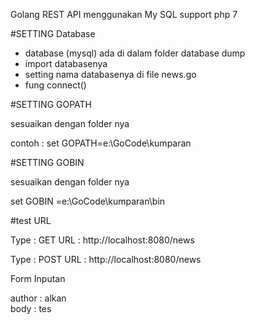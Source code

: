 Golang REST API menggunakan My SQL 
support php 7

#SETTING Database

- database (mysql) ada di dalam folder database dump 
- import databasenya 
- setting nama databasenya di file news.go
- fung connect()

#SETTING GOPATH

sesuaikan dengan folder nya

contoh : set GOPATH=e:\GoCode\kumparan

#SETTING GOBIN

sesuaikan dengan folder nya

set GOBIN =e:\GoCode\kumparan\bin

#test URL 

Type : GET
URL  : http://localhost:8080/news


Type : POST
URL  : http://localhost:8080/news

Form Inputan

author : alkan <br>
body   : tes

